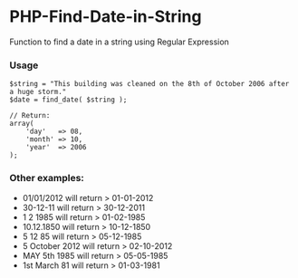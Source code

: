 PHP-Find-Date-in-String
=======================

Function to find a date in a string using Regular Expression


### Usage

	$string = "This building was cleaned on the 8th of October 2006 after a huge storm."
	$date = find_date( $string );

	// Return:
	array(
		'day'	=> 08,
		'month'	=> 10,
		'year'	=> 2006
	);


### Other examples:

* 01/01/2012 will return > 01-01-2012
* 30-12-11 will return > 30-12-2011
* 1 2 1985 will return > 01-02-1985
* 10.12.1850 will return > 10-12-1850
* 5 12 85 will return > 05-12-1985
* 5 October 2012 will return > 02-10-2012
* MAY 5th 1985 will return > 05-05-1985
* 1st March 81 will return > 01-03-1981